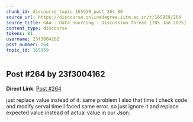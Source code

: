 ```yaml
---
chunk_id: discourse_topic_165959_post_264_00
source_url: https://discourse.onlinedegree.iitm.ac.in/t/165959/264
source_title: GA4 - Data Sourcing - Discussion Thread [TDS Jan 2025]
content_type: discourse
tokens: 81
username: 23f3004162
post_number: 264
topic_id: 165959
---
```


## Post #264 by 23f3004162

**Direct Link**: [Post #264](https://discourse.onlinedegree.iitm.ac.in/t/165959/264)

just replace value instead of it. same problem I also that time I check code and modify serval time I faced same error. so just ignore it and replace expected value instead of actual value in our Json.
